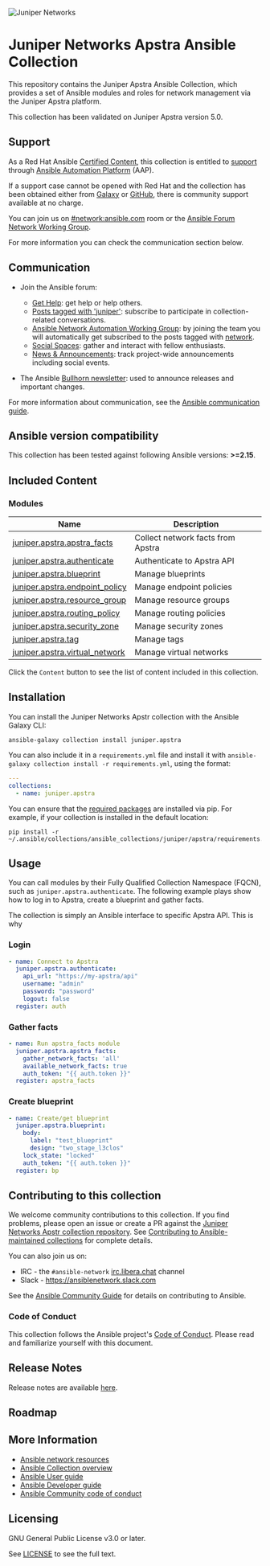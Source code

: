 ![Juniper Networks](https://juniper-prod.scene7.com/is/image/junipernetworks/juniper_black-rgb-header?wid=320&dpr=off)

# Juniper Networks Apstra Ansible Collection

This repository contains the Juniper Apstra Ansible Collection, which provides a set of Ansible modules and roles for network management via the Juniper Apstra platform.

This collection has been validated on Juniper Apstra version 5.0.

## Support

As a Red Hat Ansible [Certified Content](https://catalog.redhat.com/software/search?target_platforms=Red%20Hat%20Ansible%20Automation%20Platform), this collection is entitled to [support](https://access.redhat.com/support/) through [Ansible Automation Platform](https://www.redhat.com/en/technologies/management/ansible) (AAP).

If a support case cannot be opened with Red Hat and the collection has been obtained either from [Galaxy](https://galaxy.ansible.com/ui/) or [GitHub](https://github.com/Juniper/apstra-ansible-collection/issues), there is community support available at no charge.

You can join us on [#network:ansible.com](https://matrix.to/#/#network:ansible.com) room or the [Ansible Forum Network Working Group](https://forum.ansible.com/g/network-wg).

For more information you can check the communication section below.

## Communication

* Join the Ansible forum:
  * [Get Help](https://forum.ansible.com/c/help/6): get help or help others.
  * [Posts tagged with 'juniper'](https://forum.ansible.com/tag/juniper): subscribe to participate in collection-related conversations.
  * [Ansible Network Automation Working Group](https://forum.ansible.com/g/network-wg/): by joining the team you will automatically get subscribed to the posts tagged with [network](https://forum.ansible.com/tags/network).
  * [Social Spaces](https://forum.ansible.com/c/chat/4): gather and interact with fellow enthusiasts.
  * [News & Announcements](https://forum.ansible.com/c/news/5): track project-wide announcements including social events.

* The Ansible [Bullhorn newsletter](https://docs.ansible.com/ansible/devel/community/communication.html#the-bullhorn): used to announce releases and important changes.

For more information about communication, see the [Ansible communication guide](https://docs.ansible.com/ansible/devel/community/communication.html).

## Ansible version compatibility

This collection has been tested against following Ansible versions: **>=2.15**.

## Included Content

### Modules
Name | Description
--- | ---
[juniper.apstra.apstra_facts](https://github.com/Juniper/apstra-ansible-collection/blob/main/ansible_collections/juniper/apstra/docs/apstra_facts_module.rst) | Collect network facts from Apstra
[juniper.apstra.authenticate](https://github.com/Juniper/apstra-ansible-collection/blob/main/ansible_collections/juniper/apstra/docs/authenticate_module.rst) | Authenticate to Apstra API
[juniper.apstra.blueprint](https://github.com/Juniper/apstra-ansible-collection/blob/main/ansible_collections/juniper/apstra/docs/blueprint_module.rst) | Manage blueprints
[juniper.apstra.endpoint_policy](https://github.com/Juniper/apstra-ansible-collection/blob/main/ansible_collections/juniper/apstra/docs/endpoint_policy_module.rst) | Manage endpoint policies
[juniper.apstra.resource_group](https://github.com/Juniper/apstra-ansible-collection/blob/main/ansible_collections/juniper/apstra/docs/resource_group_module.rst) | Manage resource groups
[juniper.apstra.routing_policy](https://github.com/Juniper/apstra-ansible-collection/blob/main/ansible_collections/juniper/apstra/docs/routing_policy_module.rst) | Manage routing policies
[juniper.apstra.security_zone](https://github.com/Juniper/apstra-ansible-collection/blob/main/ansible_collections/juniper/apstra/docs/security_zone_module.rst) | Manage security zones
[juniper.apstra.tag](https://github.com/Juniper/apstra-ansible-collection/blob/main/ansible_collections/juniper/apstra/docs/tag_module.rst) | Manage tags
[juniper.apstra.virtual_network](https://github.com/Juniper/apstra-ansible-collection/blob/main/ansible_collections/juniper/apstra/docs/virtual_network_module.rst) | Manage virtual networks

Click the `Content` button to see the list of content included in this collection.

## Installation

You can install the Juniper Networks Apstr collection with the Ansible Galaxy CLI:

```shell
ansible-galaxy collection install juniper.apstra
```

You can also include it in a `requirements.yml` file and install it with `ansible-galaxy collection install -r requirements.yml`, using the format:

```yaml
---
collections:
  - name: juniper.apstra
```

You can ensure that the [required packages](https://github.com/Juniper/apstra-ansible-collection/blob/main/ansible_collections/juniper/apstra/requirements.txt) are installed via pip. For example, if your collection is installed in the default location:

```shell
pip install -r ~/.ansible/collections/ansible_collections/juniper/apstra/requirements.txt
```

## Usage

You can call modules by their Fully Qualified Collection Namespace (FQCN), such as `juniper.apstra.authenticate`.
The following example plays show how to log in to Apstra, create a blueprint and gather facts.

The collection is simply an Ansible interface to specific Apstra API. This is why

### Login

```yaml
- name: Connect to Apstra
  juniper.apstra.authenticate:
    api_url: "https://my-apstra/api"
    username: "admin"
    password: "password"
    logout: false
  register: auth
```

### Gather facts

```yaml
- name: Run apstra_facts module
  juniper.apstra.apstra_facts:
    gather_network_facts: 'all'
    available_network_facts: true
    auth_token: "{{ auth.token }}"
  register: apstra_facts
```

### Create blueprint

```yaml
- name: Create/get blueprint
  juniper.apstra.blueprint:
    body:
      label: "test_blueprint"
      design: "two_stage_l3clos"
    lock_state: "locked"
    auth_token: "{{ auth.token }}"
  register: bp
```


## Contributing to this collection

We welcome community contributions to this collection. If you find problems, please open an issue or create a PR against the [Juniper Networks Apstr collection repository](https://github.com/Juniper/apstra-ansible-collection). See [Contributing to Ansible-maintained collections](https://docs.ansible.com/ansible/devel/community/contributing_maintained_collections.html#contributing-maintained-collections) for complete details.

You can also join us on:

- IRC - the `#ansible-network` [irc.libera.chat](https://libera.chat/) channel
- Slack - https://ansiblenetwork.slack.com

See the [Ansible Community Guide](https://docs.ansible.com/ansible/latest/community/index.html) for details on contributing to Ansible.

### Code of Conduct

This collection follows the Ansible project's
[Code of Conduct](https://docs.ansible.com/ansible/devel/community/code_of_conduct.html).
Please read and familiarize yourself with this document.

## Release Notes

Release notes are available [here](https://github.com/Juniper/apstra-ansible-collection/blob/main/ansible_collections/juniper/apstra/CHANGELOG.rst).

## Roadmap

<!-- Optional. Include the roadmap for this collection, and the proposed release/versioning strategy so users can anticipate the upgrade/update cycle. -->

## More Information

- [Ansible network resources](https://docs.ansible.com/ansible/latest/network/getting_started/network_resources.html)
- [Ansible Collection overview](https://github.com/ansible-collections/overview)
- [Ansible User guide](https://docs.ansible.com/ansible/latest/user_guide/index.html)
- [Ansible Developer guide](https://docs.ansible.com/ansible/latest/dev_guide/index.html)
- [Ansible Community code of conduct](https://docs.ansible.com/ansible/latest/community/code_of_conduct.html)

## Licensing

GNU General Public License v3.0 or later.

See [LICENSE](https://www.gnu.org/licenses/gpl-3.0.txt) to see the full text.
